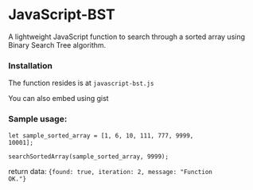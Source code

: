 # JavaScript-BST
A lightweight JavaScript function to search through a sorted array using Binary Search Tree algorithm.

<h3>Installation</h3>

<p>The function resides is at <code>javascript-bst.js</code></p>

<p>You can also embed using gist <br><code><script src="https://gist.github.com/JSON-G/79a653de460e108ccd612bb151e15ee5.js"></script></code></p>

<h3>Sample usage:</h3>

<code>let sample_sorted_array = [1, 6, 10, 111, 777, 9999, 10001];</code>

<code>searchSortedArray(sample_sorted_array, 9999);</code>

return data: <code>{found: true, iteration: 2, message: "Function OK."}</code>
